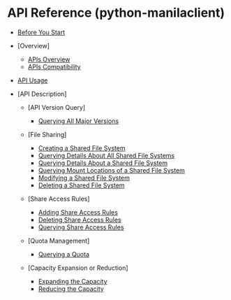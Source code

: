 # API Reference \(python-manilaclient\)

-   [Before You Start](before-you-start.md)
-   [Overview]
    -   [APIs Overview](apis-overview.md)
    -   [APIs Compatibility](apis-compatibility.md)

-   [API Usage](api-usage.md)
-   [API Description]
    -   [API Version Query]
        -   [Querying All Major Versions](querying-all-major-versions.md)

    -   [File Sharing]
        -   [Creating a Shared File System](creating-a-shared-file-system.md)
        -   [Querying Details About All Shared File Systems](querying-details-about-all-shared-file-systems.md)
        -   [Querying Details About a Shared File System](querying-details-about-a-shared-file-system.md)
        -   [Querying Mount Locations of a Shared File System](querying-mount-locations-of-a-shared-file-system.md)
        -   [Modifying a Shared File System](modifying-a-shared-file-system.md)
        -   [Deleting a Shared File System](deleting-a-shared-file-system.md)

    -   [Share Access Rules]
        -   [Adding Share Access Rules](adding-share-access-rules.md)
        -   [Deleting Share Access Rules](deleting-share-access-rules.md)
        -   [Querying Share Access Rules](querying-share-access-rules.md)

    -   [Quota Management]
        -   [Querying a Quota](querying-a-quota.md)

    -   [Capacity Expansion or Reduction]
        -   [Expanding the Capacity](expanding-the-capacity.md)
        -   [Reducing the Capacity](reducing-the-capacity.md)

